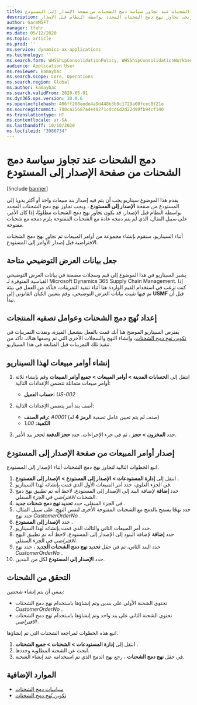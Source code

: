 ```yaml
---
title: دمج الشحنات عند تجاوز سياسة دمج الشحنات من صفحة الإصدار إلى المستودع
description: يقدم هذا الموضوع سيناريو يجب أن يتم فيه إصدار بند مبيعات واحد أو أكثر يدويا إلى المستودع من صفحة الإصدار إلى المستودع، ويجب تجاوز نهج دمج الشحنات المحدد بواسطة النظام قبل الإصدار.
author: GarmMSFT
manager: tfehr
ms.date: 05/12/2020
ms.topic: article
ms.prod: ''
ms.service: dynamics-ax-applications
ms.technology: ''
ms.search.form: WHSShipConsolidationPolicy, WHSShipConsolidationWorkbench
audience: Application User
ms.reviewer: kamaybac
ms.search.scope: Core, Operations
ms.search.region: Global
ms.author: kamaybac
ms.search.validFrom: 2020-05-01
ms.dyn365.ops.version: 10.0.6
ms.openlocfilehash: 406ff268eede4a9d448b3b9c1729a00fcec8f21e
ms.sourcegitcommit: 708ca25687a4e48271cdcd6d2d22d99fb94cf140
ms.translationtype: HT
ms.contentlocale: ar-SA
ms.lasthandoff: 10/10/2020
ms.locfileid: "3986734"
---
```

# <a name="consolidate-shipments-when-the-shipment-consolidation-policy-is-overridden-from-the-release-to-warehouse-page"></a>دمج الشحنات عند تجاوز سياسة دمج الشحنات من صفحة الإصدار إلى المستودع

[!include [banner](../includes/banner.md)]

يقدم هذا الموضوع سيناريو يجب أن يتم فيه إصدار بند مبيعات واحد أو أكثر يدويا إلى المستودع من صفحة **الإصدار إلى المستودع** ، ويجب تجاوز نهج دمج الشحنات المحدد بواسطة النظام قبل الإصدار. قد يكون تجاوز نهج دمج الشحنات مطلوبًا، إذا كان الأمر، على سبيل المثال، الذي لم يتم دمجه عادة مع الشحنات المفتوحة يلزم دمجه مع شحنات مفتوحة.

أثناء السيناريو، ستقوم بإنشاء مجموعة من أوامر المبيعات ثم تجاوز نهج دمج الشحنات الافتراضية قبل إصدار الأوامر إلى المستودع.

## <a name="make-demo-data-available"></a>جعل بيانات العرض التوضيحي متاحة

يشير السيناريو في هذا الموضوع إلى قيم وسجلات مضمنة في بيانات العرض التوضيحي القياسية المتوفرة لـ Microsoft Dynamics 365 Supply Chain Management. إذا كنت ترغب في استخدام القيم الواردة هنا أثناء تنفيذ التمرينات، فتأكد من العمل في بيئة تم فيها تثبيت بيانات العرض التوضيحي، وقم بتعيين الكيان القانوني إلى **USMF** قبل أن تبدأ.

## <a name="set-up-shipment-consolidation-policies-and-product-filters"></a>إعداد نُهج دمج الشحنات وعوامل تصفيه المنتجات

يفترض السيناريو الموضح هنا أنك قمت بالفعل بتشغيل الميزة، ونفذت التمرينات في [تكوين نهج دمج الشحنات](configure-shipment-consolidation-policies.md)، وإنشاء النهج والسجلات الأخرى التي تم وصفها هناك. تأكد من تنفيذ تلك التمرينات قبل المتابعة في هذا السيناريو.

## <a name="create-the-sales-orders-for-this-scenario"></a>إنشاء أوامر مبيعات لهذا السيناريو

1. انتقل إلى **الحسابات المدينة \> أوامر المبيعات \> جميع أوامر المبيعات** وقم بإنشاء ثلاثة أوامر مبيعات متماثلة تتضمن الإعدادات التالية:

    - **حساب العميل:** *US-002*

1. أضف بند أمر يتضمن الإعدادات التالية:

    - **رقم الصنف:** *A0001* (صنف لم يتم تعيين عامل تصفية **الرمز 4** له)
    - **الكمية:** *1.00*

1. حدد **المخزون \> حجز** ، ثم في جزء الإجراءات، حدد **حجز الدفعة** لحجز بند الأمر.

## <a name="release-the-sales-orders-from-the-release-to-warehouse-page"></a>إصدار أوامر المبيعات من صفحة الإصدار إلى المستودع

اتبع الخطوات التالية لتجاوز نهج دمج الشحنات أثناء الإصدار إلى المستودع.

1. انتقل إلى **إدارة المستودعات \> الإصدار إلى المستودع \> الإصدار إلى المستودع** .
1. في الجزء العلوي، حدد أمر المبيعات الأول الذي قمت بإنشائه لهذا السيناريو.
1. حدد **إضافة** لإضافة البند إلى الإصدار إلى المستودع. لاحظ أنه تم تطبيق نهج دمج الشحنات *الافتراضي* في الجزء السفلي.
1. في الجزء السفلي، حدد **تحديد نهج دمج شحنات جديد** .
1. حدد نهجًا يسمح بالدمج مع الشحنات المفتوحة الأخرى لنفس النهج. على سبيل المثال، حدد نهج *CustomerOrderNo* .
1. حدد **الإصدار إلى المستودع** .
1. حدد أمر المبيعات الثاني والثالث الذي قمت بإنشائه لهذا السيناريو.
1. حدد **إضافة** لإضافة البنود إلى الإصدار إلى المستودع. لاحظ أنه تم تطبيق النهج *الافتراضي* في الجزء السفلي.
1. حدد البند الثاني، ثم في حقل **تحديد نهج دمج الشحنات الجديد** ، حدد نهج *CustomerOrderNo* .
1. حدد **الإصدار إلى المستودع** لكل من البندين.

## <a name="verify-the-shipments"></a>التحقق من الشحنات

ينبغي أن يتم إنشاء شحنتين:

- تحتوي الشحنة الأولى على بندين وتم إنشاؤها باستخدام نهج دمج الشحنات *CustomerOrderNo* .
- تحتوي الشحنة الثاني على بند واحد وتم إنشاؤها باستخدام نهج دمج الشحنات *الافتراضي* .

اتبع هذه الخطوات لمراجعة الشحنات التي تم إنشاؤها.

1. انتقل إلى **إدارة المستودعات \> الشحنات \> جميع الشحنات** .
1. ابحث عن الشحنة المطلوبة وحددها.
1. في حقل **نهج دمج الشحنات** ، رجع نهج الدمج الذي تم استخدامه عند إنشاء الشحنة.

## <a name="additional-resources"></a>الموارد الإضافية

- [سياسات دمج الشحنات](about-shipment-consolidation-policies.md)
- [تكوين نُهج دمج الشحنات](configure-shipment-consolidation-policies.md)
